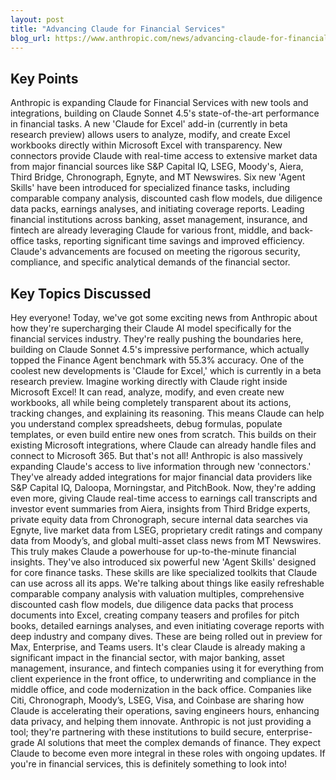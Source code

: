 ```yaml
---
layout: post 
title: "Advancing Claude for Financial Services"
blog_url: https://www.anthropic.com/news/advancing-claude-for-financial-services?utm_source=tldrai 
---
```




## Key Points

Anthropic is expanding Claude for Financial Services with new tools and integrations, building on Claude Sonnet 4.5's state-of-the-art performance in financial tasks.
A new 'Claude for Excel' add-in (currently in beta research preview) allows users to analyze, modify, and create Excel workbooks directly within Microsoft Excel with transparency.
New connectors provide Claude with real-time access to extensive market data from major financial sources like S&P Capital IQ, LSEG, Moody's, Aiera, Third Bridge, Chronograph, Egnyte, and MT Newswires.
Six new 'Agent Skills' have been introduced for specialized finance tasks, including comparable company analysis, discounted cash flow models, due diligence data packs, earnings analyses, and initiating coverage reports.
Leading financial institutions across banking, asset management, insurance, and fintech are already leveraging Claude for various front, middle, and back-office tasks, reporting significant time savings and improved efficiency.
Claude's advancements are focused on meeting the rigorous security, compliance, and specific analytical demands of the financial sector.

## Key Topics Discussed

Hey everyone! Today, we've got some exciting news from Anthropic about how they're supercharging their Claude AI model specifically for the financial services industry. They're really pushing the boundaries here, building on Claude Sonnet 4.5's impressive performance, which actually topped the Finance Agent benchmark with 55.3% accuracy. One of the coolest new developments is 'Claude for Excel,' which is currently in a beta research preview. Imagine working directly with Claude right inside Microsoft Excel! It can read, analyze, modify, and even create new workbooks, all while being completely transparent about its actions, tracking changes, and explaining its reasoning. This means Claude can help you understand complex spreadsheets, debug formulas, populate templates, or even build entire new ones from scratch. This builds on their existing Microsoft integrations, where Claude can already handle files and connect to Microsoft 365. But that's not all! Anthropic is also massively expanding Claude's access to live information through new 'connectors.' They've already added integrations for major financial data providers like S&P Capital IQ, Daloopa, Morningstar, and PitchBook. Now, they're adding even more, giving Claude real-time access to earnings call transcripts and investor event summaries from Aiera, insights from Third Bridge experts, private equity data from Chronograph, secure internal data searches via Egnyte, live market data from LSEG, proprietary credit ratings and company data from Moody’s, and global multi-asset class news from MT Newswires. This truly makes Claude a powerhouse for up-to-the-minute financial insights. They've also introduced six powerful new 'Agent Skills' designed for core finance tasks. These skills are like specialized toolkits that Claude can use across all its apps. We're talking about things like easily refreshable comparable company analysis with valuation multiples, comprehensive discounted cash flow models, due diligence data packs that process documents into Excel, creating company teasers and profiles for pitch books, detailed earnings analyses, and even initiating coverage reports with deep industry and company dives. These are being rolled out in preview for Max, Enterprise, and Teams users. It's clear Claude is already making a significant impact in the financial sector, with major banking, asset management, insurance, and fintech companies using it for everything from client experience in the front office, to underwriting and compliance in the middle office, and code modernization in the back office. Companies like Citi, Chronograph, Moody’s, LSEG, Visa, and Coinbase are sharing how Claude is accelerating their operations, saving engineers hours, enhancing data privacy, and helping them innovate. Anthropic is not just providing a tool; they're partnering with these institutions to build secure, enterprise-grade AI solutions that meet the complex demands of finance. They expect Claude to become even more integral in these roles with ongoing updates. If you're in financial services, this is definitely something to look into!

